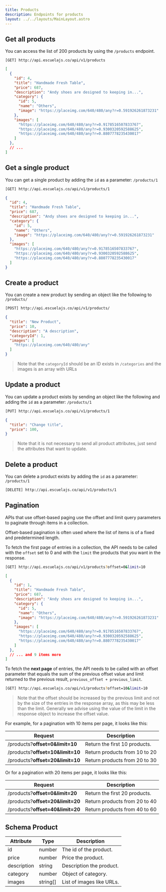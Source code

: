```yaml
---
title: Products
description: Endpoints for products
layout: ../../layouts/MainLayout.astro
---
```


## Get all products

You can access the list of 200 products by using the `/products` endpoint.

```
[GET] http://api.escuelajs.co/api/v1/products
```

```json
[
  {
    "id": 4,
    "title": "Handmade Fresh Table",
    "price": 687,
    "description": "Andy shoes are designed to keeping in...",
    "category": {
      "id": 5,
      "name": "Others",
      "image": "https://placeimg.com/640/480/any?r=0.591926261873231"
    },
    "images": [
      "https://placeimg.com/640/480/any?r=0.9178516507833767",
      "https://placeimg.com/640/480/any?r=0.9300320592588625",
      "https://placeimg.com/640/480/any?r=0.8807778235430017"
    ]
  },
  // ...
]
```

## Get a single product

You can get a single product by adding the `id` as a parameter: `/products/1`

```bash
[GET] http://api.escuelajs.co/api/v1/products/1
```

```json
{
  "id": 4,
  "title": "Handmade Fresh Table",
  "price": 687,
  "description": "Andy shoes are designed to keeping in...",
  "category": {
    "id": 5,
    "name": "Others",
    "image": "https://placeimg.com/640/480/any?r=0.591926261873231"
  },
  "images": [
    "https://placeimg.com/640/480/any?r=0.9178516507833767",
    "https://placeimg.com/640/480/any?r=0.9300320592588625",
    "https://placeimg.com/640/480/any?r=0.8807778235430017"
  ]
}
```

## Create a product

You can create a new product by sending an object like the following to `/products/`

```bash
[POST] http://api.escuelajs.co/api/v1/products/
```
```json
{
  "title": "New Product",
  "price": 10,
  "description": "A description",
  "categoryId": 1,
  "images": [
    "https://placeimg.com/640/480/any"
  ]
}
```

> Note that the `categoryId` should be an ID exists in `/categories` and the images is an array with URLs

## Update a product

You can update a product exists by sending an object like the following and adding the `id` as a parameter: `/products/1`

```bash
[PUT] http://api.escuelajs.co/api/v1/products/1
```
```json
{
  "title": "Change title",
  "price": 100,
}
```

> Note that it is not necessary to send all product attributes, just send the attributes that want to update.
## Delete a product

You can delete a product exists by adding the `id` as a parameter: `/products/1`

```bash
[DELETE] http://api.escuelajs.co/api/v1/products/1
```

## Pagination

APIs that use offset-based paging use the offset and limit query parameters to paginate through items in a collection.

Offset-based pagination is often used where the list of items is of a fixed and predetermined length.

To fetch the first page of entries in a collection, the API needs to be called with the `offset` set to 0 and with the `limit` the products that you want in the response.

```bash
[GET] http://api.escuelajs.co/api/v1/products?offset=0&limit=10
```
```json
[
  {
    "id": 1,
    "title": "Handmade Fresh Table",
    "price": 687,
    "description": "Andy shoes are designed to keeping in...",
    "category": {
      "id": 5,
      "name": "Others",
      "image": "https://placeimg.com/640/480/any?r=0.591926261873231"
    },
    "images": [
      "https://placeimg.com/640/480/any?r=0.9178516507833767",
      "https://placeimg.com/640/480/any?r=0.9300320592588625",
      "https://placeimg.com/640/480/any?r=0.8807778235430017"
    ]
  },
  // ... and 9 items more
]
```

To fetch the **next page** of entries, the API needs to be called with an offset parameter that equals the sum of the previous offset value and limit returned to the previous result, `previous_offset + previous_limit`.

```bash
[GET] http://api.escuelajs.co/api/v1/products?offset=10&limit=10
```

> Note that the offset should be increased by the previous limit and not by the size of the entries in the response array, as this may be less than the limit. Generally we advise using the value of the limit in the response object to increase the offset value.

For example, for a pagination with 10 items per page, it looks like this:

<!-- ```bash
[GET] http://api.escuelajs.co/api/v1/products?offset=0&limit=10
[GET] http://api.escuelajs.co/api/v1/products?offset=10&limit=10
[GET] http://api.escuelajs.co/api/v1/products?offset=20&limit=10
``` -->
| Request  |  Description |
| --- | --- |
| /products?**offset=0&limit=10**   | Return the first 10 products. |
| /products?**offset=10&limit=10**   | Return products from 10 to 20 |
| /products?**offset=20&limit=10**   | Return products from 20 to 30 |

Or for a pagination with 20 items per page, it looks like this:


| Request  |  Description |
| --- | --- |
| /products?**offset=0&limit=20**   | Return the first 20 products. |
| /products?**offset=20&limit=20**   | Return products from 20 to 40 |
| /products?**offset=40&limit=20**   | Return products from 40 to 60 |

## Schema Product

| Attribute  | Type | Description |
| --- | --- | --- |
| id   | number | The id of the product. |
| price   | number | Price the product. |
| description   | string | Description the product. |
| category   | number | Object of category. |
| images   | string[] | List of images like URLs. |

